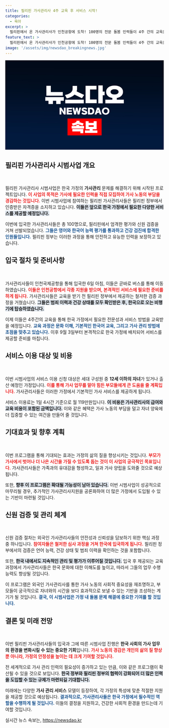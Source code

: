 ```yaml
---
title: 필리핀 가사관리사 4주 교육 후 서비스 시작!
categories:
  - 육아
excerpt: >
  필리핀에서 온 가사관리사가 인천공항에 도착! 100명의 전문 돌봄 인력들이 4주 간의 교육을 거쳐 9월 3일부터 본격 서비스 시작! 자녀 돌봄 필요 가정에 희소식이 될 전망!
feature_text: >
  필리핀에서 온 가사관리사가 인천공항에 도착! 100명의 전문 돌봄 인력들이 4주 간의 교육을 거쳐 9월 3일부터 본격 서비스 시작! 자녀 돌봄 필요 가정에 희소식이 될 전망!
image: '/assets/img/newsdao_breakingnews.jpg'
---
```


<p><img src="/assets/img/newsdao_breakingnews.jpg" alt="koreaapp 속보" /></p>

<h2 data-ke-size="size26">필리핀 가사관리사 시범사업 개요</h2>

<p data-ke-size="size16">&nbsp;</p>

<p>필리핀 가사관리사 시범사업은 한국 가정의 <b>가사관리</b> 문제를 해결하기 위해 시작된 프로젝트입니다. <b><span style="color: #ee2323;">이 사업의 목적은 가사에 필요한 인력을 직접 모집하여 가사 노동의 부담을 경감하는 것입니다.</span></b> 이번 시범사업에 참여하는 필리핀 가사관리사들은 필리핀 정부에서 인증받은 자격증을 소지하고 있습니다. <b><span style="background-color: #21538527;">이들은 앞으로 한국 가정에서 필요한 다양한 서비스를 제공할 예정입니다.</span></b> </p>

<p>이번에 입국한 가사관리사들은 총 100명으로, 필리핀에서 엄격한 평가와 신원 검증을 거쳐 선발되었습니다. <b><span style="color: #1a5490;">그들은 영어와 한국어 능력 평가를 통과하고 건강 검진에 합격한 인원들입니다.</span></b> 필리핀 정부는 이러한 과정을 통해 안전하고 유능한 인력을 보장하고 있습니다.</p>

<h2 data-ke-size="size26">입국 절차 및 준비사항</h2>

<p data-ke-size="size16">&nbsp;</p>

<p>가사관리사들이 인천국제공항을 통해 입국한 6일 아침, 이들은 곧바로 버스를 통해 이동하였습니다. <b><span style="color: #ee2323;">이들은 인천공항에서 각종 지원을 받으며, 본격적인 서비스에 필요한 준비를 하게 됩니다.</span></b> 가사관리사들은 교육을 받기 전 필리핀 정부에서 제공하는 철저한 검증 과정을 거쳤습니다. <b><span style="background-color: #21538527;">그들은 범죄 이력과 건강 상태를 모두 확인받은 후, 한국으로 오는 비행기에 탑승하였습니다.</span></b> </p>

<p>이제 이들은 4주간의 교육을 통해 한국 가정에서 필요한 전문성과 서비스 방법을 교육받을 예정입니다. <b><span style="color: #1a5490;">교육 과정은 문화 이해, 기본적인 한국어 교육, 그리고 가사 관리 방법에 초점을 맞추고 있습니다.</span></b> 이후 9월 3일부터 본격적으로 한국 가정에 배치되어 서비스를 제공할 준비를 마칩니다.</p>

<h2 data-ke-size="size26">서비스 이용 대상 및 비용</h2>

<p data-ke-size="size16">&nbsp;</p>

<p>이번 시범사업의 서비스 이용 신청 대상은 세대 구성원 중 <b>12세 이하의 자녀</b>가 있거나 출산 예정인 가정입니다. <b><span style="color: #ee2323;">이를 통해 가사 업무를 맡아 힘든 부모들에게 큰 도움을 줄 계획입니다.</span></b> 가사관리사들은 이러한 가정에서 기본적인 가사 서비스를 제공하게 됩니다.</p>

<p>서비스 이용료는 1일 4시간 기준으로 월 119만원입니다. <b><span style="background-color: #21538527;">이 비용은 가사관리사의 급여와 교육 비용이 포함된 금액입니다.</span></b> 이와 같은 혜택은 가사 노동의 부담을 덜고 자녀 양육에 더 집중할 수 있는 여건을 만들어 줄 것입니다. </p>

<h2 data-ke-size="size26">기대효과 및 향후 계획</h2>

<p data-ke-size="size16">&nbsp;</p>

<p>이번 프로그램을 통해 기대되는 효과는 가정의 삶의 질을 향상시키는 것입니다. <b><span style="color: #ee2323;">부모가 가사에서 벗어나 더 나은 시간을 가질 수 있도록 돕는 것이 이 사업의 궁극적인 목표입니다.</span></b> 가사관리사들은 가족과의 유대감을 형성하고, 일과 가사 양립을 도와줄 것으로 예상됩니다. </p>

<p>또한, <b><span style="background-color: #21538527;">향후 이 프로그램은 확대될 가능성이 남아 있습니다.</span></b> 이번 시범사업이 성공적으로 마무리될 경우, 추가적인 가사관리사지원을 공론화하여 더 많은 가정에서 도입될 수 있는 기반이 마련될 것입니다. </p>

<h2 data-ke-size="size26">신원 검증 및 관리 체계</h2>

<p data-ke-size="size16">&nbsp;</p>

<p>신원 검증 절차는 외국인 가사관리사들의 안전성과 신뢰성을 담보하기 위한 핵심 과정 중 하나입니다. <b><span style="color: #ee2323;">참여자들은 철저한 심사 과정을 거쳐 한국에 입국하게 됩니다.</span></b> 필리핀 정부에서의 검증은 언어 능력, 건강 상태 및 범죄 이력을 확인하는 것을 포함합니다. </p>

<p>또한, <b><span style="background-color: #21538527;">한국 내에서도 지속적인 관리 및 평가가 이루어질 것입니다.</span></b> 입국 후 제공되는 교육 과정에서 가사관리사들은 한국 문화에 대한 이해도를 높이고, 따라서 그들의 업무 수행능력도 향상될 것입니다.</p>

<p>이 프로그램은 외국인 가사관리사를 통한 가사 노동의 사회적 중요성을 재조명하고, 부모들이 궁극적으로 자녀와의 시간을 보다 효과적으로 보낼 수 있는 기반을 조성하는 계기가 될 것입니다. <b><span style="color: #1a5490;">결국, 이 시범사업은 가정 내 돌봄 문제 해결에 중요한 기여를 할 것입니다.</span></b> </p>

<h2 data-ke-size="size26">결론 및 미래 전망</h2>

<p data-ke-size="size16">&nbsp;</p>

<p>이번 필리핀 가사관리사들의 입국과 그에 따른 시범사업 진행은 <b>한국 사회의 가사 업무의 환경을 변화시킬 수 있는 중요한 기회</b>입니다. <b><span style="color: #ee2323;">가사 노동의 경감은 개인의 삶의 질 향상뿐 아니라, 가정의 안정성을 높이는 데 크게 기여할 것입니다.</span></b> </p>

<p>전 세계적으로 가사 관리 인력의 필요성이 증가하고 있는 만큼, 이와 같은 프로그램이 확산될 수 있을 것으로 보입니다. <b><span style="background-color: #21538527;">한국 정부와 필리핀 정부의 협력이 강화되어 더 많은 인력을 도입할 수 있는 규제가 마련되길 기대합니다.</span></b> </p>

<p>미래에는 다양한 <b>가사 관리 서비스</b> 모델이 등장하여, 각 가정의 특성에 맞춘 적절한 지원을 제공할 것으로 예상됩니다. <b><span style="color: #1a5490;">결과적으로, 가사관리사들은 한국 가정에서 필수적인 역할을 수행하게 될 것입니다.</span></b> 이들의 결정을 지원하고, 건강한 사회적 환경을 만드는데 기여할 것입니다.</p>
실시간 뉴스 속보는, <a href="https://newsdao.kr" rel="dofollow">https://newsdao.kr</a>


